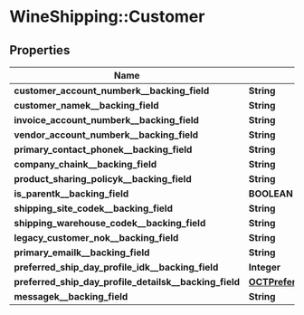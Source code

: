 # WineShipping::Customer

## Properties
Name | Type | Description | Notes
------------ | ------------- | ------------- | -------------
**customer_account_numberk__backing_field** | **String** |  | [optional] 
**customer_namek__backing_field** | **String** |  | [optional] 
**invoice_account_numberk__backing_field** | **String** |  | [optional] 
**vendor_account_numberk__backing_field** | **String** |  | [optional] 
**primary_contact_phonek__backing_field** | **String** |  | [optional] 
**company_chaink__backing_field** | **String** |  | [optional] 
**product_sharing_policyk__backing_field** | **String** |  | [optional] 
**is_parentk__backing_field** | **BOOLEAN** |  | [optional] 
**shipping_site_codek__backing_field** | **String** |  | [optional] 
**shipping_warehouse_codek__backing_field** | **String** |  | [optional] 
**legacy_customer_nok__backing_field** | **String** |  | [optional] 
**primary_emailk__backing_field** | **String** |  | [optional] 
**preferred_ship_day_profile_idk__backing_field** | **Integer** |  | [optional] 
**preferred_ship_day_profile_detailsk__backing_field** | [**OCTPreferredShipDayProfile**](OCTPreferredShipDayProfile.md) |  | [optional] 
**messagek__backing_field** | **String** |  | [optional] 

